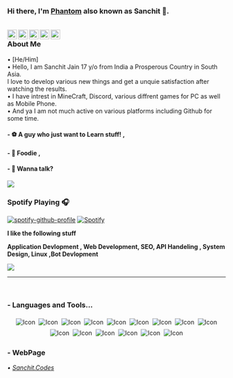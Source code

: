 ### Hi there, I'm [Phantom](https://Phantom-creates.tech/) also known as Sanchit 👋.


<br/>
<a href="https://twitter.com/Sanchit68696170">
  <img align="left" alt="Sanchit Jain| Twitter" width="22px" src="https://help.twitter.com/content/dam/help-twitter/brand/logo.png" />
</a>
<a href="https://t.me/SanchitCodes">
  <img align="left" alt="Telegram" width="22px" src="https://upload.wikimedia.org/wikipedia/commons/thumb/8/82/Telegram_logo.svg/1200px-Telegram_logo.svg.png" />
</a>
<a href="https://www.instagram.com/ig.phantom___/">
  <img align="left" alt="Instagram" width="22px" src="https://assets.stickpng.com/images/580b57fcd9996e24bc43c521.png" />
</a>
<a href="https://dsc.bio/Phantomxz">
  <img align="left" alt="Profile" width="22px" src="https://www.freepnglogos.com/uploads/discord-logo-png/discord-u2013-swiss-geeks-23.png" />
</a>
<a href="sanchit.jain1412@gmail.com">
  <img align="left" alt=" Mail" width="22px" src="https://storage.googleapis.com/gweb-uniblog-publish-prod/images/Gmail.max-1100x1100.png" />
</a>
                  
### About Me
• [He/Him] \
• Hello, I am Sanchit Jain 17 y/o from India a Prosperous Country in South Asia. \
  I love to develop various new things and get a unquie satisfaction after watching the results.\
• I have intrest in MineCraft, Discord, various diffrent games for PC as well as Mobile Phone.\
• And ya I am not much active on various platforms including Github for some time.


#### - ⚽ A guy who just want to Learn stuff! , 

#### - 🍕 Foodie ,

#### - 💬 Wanna talk?<br>
<img align="middle" src="https://discord.c99.nl/widget/theme-4/730615970074329142.png">
</p>

### Spotify Playing 🎧
[![spotify-github-profile](https://spotify-github-profile.vercel.app/api/view?uid=9w0jx8ozqi2gfxclsx1xp7h9c&cover_image=true&theme=natemoo-re&bar_color=53b14f&bar_color_cover=false)](https://github.com/kittinan/spotify-github-profile)
[![Spotify](https://novatorem.vercel.app/api/spotify?background_color=0d1117&border_color=ffffff)](https://open.spotify.com/user/9w0jx8ozqi2gfxclsx1xp7h9c)
<br />


**I like the following stuff**

**Application Devlopment , Web Development, SEO, API Handeling , System Design, Linux ,Bot Devlopment**
<br />

<img align="center" src="https://github-readme-stats.vercel.app/api?username=Phantom-codes&include_all_commits=true&count_private=true&show_icons=true&line_height=20&title_color=7A7ADB&icon_color=2234AE&text_color=D3D3D3&bg_color=0,000000,130F40"> 

<br />

*************

<br />

### - Languages and Tools...

<p align="center">
 <img src="https://img.shields.io/badge/c++-%2300599C.svg?style=for-the-badge&logo=c%2B%2B&logoColor=white" alt="Icon" style="vertical-align:top; margin:4px"><img src="https://img.shields.io/badge/css3-%231572B6.svg?style=for-the-badge&logo=css3&logoColor=white"alt="Icon" style="vertical-align:top; margin:4px"><img src="https://img.shields.io/badge/dart-%230175C2.svg?style=for-the-badge&logo=dart&logoColor=white" alt="Icon" style="vertical-align:top; margin:4px"><img src="https://img.shields.io/badge/html5-%23E34F26.svg?style=for-the-badge&logo=html5&logoColor=white" alt="Icon" style="vertical-align:top; margin:4px"><img src="https://img.shields.io/badge/javascript-%23323330.svg?style=for-the-badge&logo=javascript&logoColor=%23F7DF1E" alt="Icon" style="vertical-align:top; margin:4px"><img src="https://img.shields.io/badge/python-3670A0?style=for-the-badge&logo=python&logoColor=ffdd54" alt="Icon" style="vertical-align:top; margin:4px"><img src="https://img.shields.io/badge/swift-F54A2A?style=for-the-badge&logo=swift&logoColor=white" alt="Icon" style="vertical-align:top; margin:4px"><img src="https://img.shields.io/badge/Android%20Studio-3DDC84.svg?style=for-the-badge&logo=android-studio&logoColor=white" alt="Icon" style="vertical-align:top; margin:4px"><img src="https://img.shields.io/badge/NPM-%23000000.svg?style=for-the-badge&logo=npm&logoColor=white" alt="Icon" style="vertical-align:top; margin:4px"><img src="https://img.shields.io/badge/node.js-6DA55F?style=for-the-badge&logo=node.js&logoColor=white" alt="Icon" style="vertical-align:top; margin:4px"><img src="https://img.shields.io/badge/Visual%20Studio-5C2D91.svg?style=for-the-badge&logo=visual-studio&logoColor=white" alt="Icon" style="vertical-align:top; margin:4px"><img src="https://img.shields.io/badge/git-%23F05033.svg?style=for-the-badge&logo=git&logoColor=white" alt="Icon" style="vertical-align:top; margin:4px"><img src="https://img.shields.io/badge/WordPress-%23117AC9.svg?style=for-the-badge&logo=WordPress&logoColor=white" alt="Icon" style="vertical-align:top; margin:4px"><img src="https://img.shields.io/badge/GoogleCloud-%234285F4.svg?style=for-the-badge&logo=google-cloud&logoColor=white" alt="Icon" style="vertical-align:top; margin:4px"><img src="https://img.shields.io/badge/MongoDB-%234ea94b.svg?style=for-the-badge&logo=mongodb&logoColor=white" alt="Icon" style="vertical-align:top; margin:4px">

</p>

### - WebPage


*• [Sanchit.Codes](https://Sanchit.Codes/about/)*

